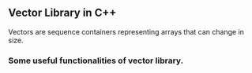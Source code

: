 ## Vector Library in C++

Vectors are sequence containers representing arrays that can change in size.

### Some useful functionalities of vector library.
